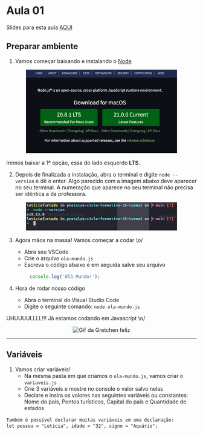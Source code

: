 # Aula 01

Slides para esta aula [AQUI](https://www.canva.com/design/DAFyMRMyIVo/0_URHpGDlPC5CTNSuOnJsg/view?utm_content=DAFyMRMyIVo&utm_campaign=designshare&utm_medium=link&utm_source=editor)

## Preparar ambiente

1. Vamos começar baixando e instalando o [Node](https://nodejs.org/en)
  <p align="center">
    <img alt="Print do site de instalação do node" src="/assets/node-print.png" width=400 />
  </p>

  Iremos baixar a 1ª opção, essa do lado esquerdo __LTS__.

2. Depois de finalizada a instalação, abra o terminal e digite `node --version` e dê o enter. Algo parecido com a imagem abaixo deve aparecer no seu terminal. A numeração que aparece no seu terminal não precisa ser idêntica a da professora.
  <p align="center">
    <img alt="Print da resposta do terminal" src="/assets/terminal-print.png" width=400 />
  </p>

3. Agora mãos na massa! Vamos começar a codar \o/
    - Abra seu VSCode
    - Crie o arquivo `ola-mundo.js`
    - Escreva o código abaixo e em seguida salve seu arquivo 
      ```javascript
        console.log('Olá Mundo!');
      ```

4. Hora de rodar nosso código
    - Abra o terminal do Visual Studio Code
    - Digite o seguinte comando: `node ola-mundo.js`

UHUUUULLLL!!! Já estamos codando em Javascript \o/
  <p align="center">
    <img alt="Gif da Gretchen feliz" src="https://media.tenor.com/hzQ6Hw6tfkcAAAAd/gretchen-feliz.gif" width=400 />
  </p>

---

## Variáveis

1. Vamos criar variáveis!
    - Na mesma pasta em que criamos o `ola-mundo.js`, vamos criar o `variaveis.js`
    -  Crie 3 variáveis e mostre no console o valor salvo nelas
    - Declare e insira os valores nas seguintes variáveis ou constantes: Nome do país, Pontos turísticos, Capital do país e Quantidade de estados

````
Também é possível declarar muitas variáveis em uma declaração:
let pessoa = "Letícia", idade = "32", signo = "Aquário";
````